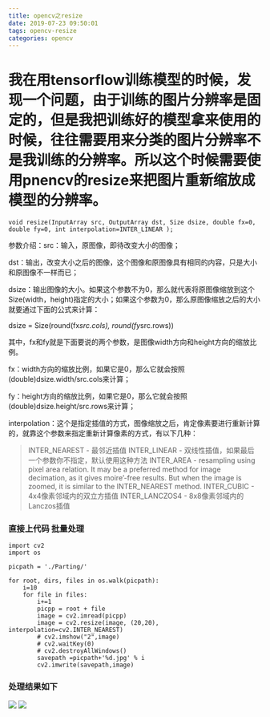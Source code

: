 ```yaml
---
title: opencv之resize
date: 2019-07-23 09:50:01
tags: opencv-resize
categories: opencv
---
```

# 我在用tensorflow训练模型的时候，发现一个问题，由于训练的图片分辨率是固定的，但是我把训练好的模型拿来使用的时候，往往需要用来分类的图片分辨率不是我训练的分辨率。所以这个时候需要使用pnencv的resize来把图片重新缩放成模型的分辨率。
<!--more-->
`void resize(InputArray src, OutputArray dst, Size dsize, double fx=0, double fy=0, int interpolation=INTER_LINEAR ); `

参数介绍：src：输入，原图像，即待改变大小的图像；

dst：输出，改变大小之后的图像，这个图像和原图像具有相同的内容，只是大小和原图像不一样而已；

dsize：输出图像的大小。如果这个参数不为0，那么就代表将原图像缩放到这个Size(width，height)指定的大小；如果这个参数为0，那么原图像缩放之后的大小就要通过下面的公式来计算：

dsize = Size(round(fx*src.cols), round(fy*src.rows))

其中，fx和fy就是下面要说的两个参数，是图像width方向和height方向的缩放比例。

fx：width方向的缩放比例，如果它是0，那么它就会按照(double)dsize.width/src.cols来计算；

fy：height方向的缩放比例，如果它是0，那么它就会按照(double)dsize.height/src.rows来计算；

interpolation：这个是指定插值的方式，图像缩放之后，肯定像素要进行重新计算的，就靠这个参数来指定重新计算像素的方式，有以下几种：
>INTER_NEAREST - 最邻近插值
INTER_LINEAR - 双线性插值，如果最后一个参数你不指定，默认使用这种方法
INTER_AREA - resampling using pixel area relation. It may be a preferred method for image decimation, as it gives moire’-free results. But when the image is zoomed, it is similar to the INTER_NEAREST method.
INTER_CUBIC - 4x4像素邻域内的双立方插值
INTER_LANCZOS4 - 8x8像素邻域内的Lanczos插值

### 直接上代码 批量处理
```
import cv2
import os

picpath = './Parting/'

for root, dirs, files in os.walk(picpath):
    i=10
    for file in files:
        i+=1
        picpp = root + file
        image = cv2.imread(picpp)
        image = cv2.resize(image, (20,20), interpolation=cv2.INTER_NEAREST)
        # cv2.imshow("2",image)
        # cv2.waitKey(0)
        # cv2.destroyAllWindows()
        savepath =picpath+'%d.jpg' % i
        cv2.imwrite(savepath,image)

```
### 处理结果如下
![](opencv之resize/1.jpg)
![](opencv之resize/2.jpg)
